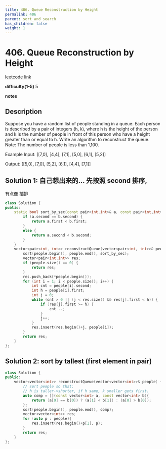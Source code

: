 ```yaml
---
title: 406. Queue Reconstruction by Height
permalink: 406
parent: sort_and_search
has_children: false
weight: 1
---
```

# 406. Queue Reconstruction by Height
[leetcode link](https://leetcode.com/problems/queue-reconstruction-by-height/)

**difficulty(1-5)** 
5

**notes**   

## Description
Suppose you have a random list of people standing in a queue. Each person is described by a pair of integers (h, k), where h is the height of the person and k is the number of people in front of this person who have a height greater than or equal to h. Write an algorithm to reconstruct the queue.
Note:
The number of people is less than 1,100.

Example
Input:
[[7,0], [4,4], [7,1], [5,0], [6,1], [5,2]]

Output:
[[5,0], [7,0], [5,2], [6,1], [4,4], [7,1]]

## Solution 1: 自己想出来的... 先按照 second 排序,
有点像 插排
```c++
class Solution {
public:
    static bool sort_by_sec(const pair<int,int>& a, const pair<int,int>& b) {
        if (a.second == b.second) {
            return a.first < b.first;
        }
        else {
            return a.second < b.second;
        }
    }
    vector<pair<int, int>> reconstructQueue(vector<pair<int, int>>& people) {
        sort(people.begin(), people.end(), sort_by_sec);
        vector<pair<int,int>> res;
        if (people.size() == 0) {
            return res;
        }
        res.push_back(*people.begin());
        for (int i = 1; i < people.size(); i++) {
            int cnt = people[i].second;
            int h = people[i].first;
            int j = 0;
            while (cnt > 0 || (j < res.size() && res[j].first < h)) {
                if (res[j].first >= h) {
                    cnt --;
                }
                j++;
            }
            res.insert(res.begin()+j, people[i]);
        }
        return res;
    }
};
```

## Solution 2: sort by tallest (first element in pair) 
```c++
class Solution {
public:
    vector<vector<int>> reconstructQueue(vector<vector<int>>& people) {
        // sort people so that:
        // h is taller->shorter, if h same, k smaller gets first.
        auto comp = [](const vector<int> a, const vector<int> b){
            return (a[0] == b[0]) ? (a[1] < b[1]) : (a[0] > b[0]);
        };
        sort(people.begin(), people.end(), comp);
        vector<vector<int>> res;
        for (auto p : people){
            res.insert(res.begin()+p[1], p);
        }
        return res;
    }
};
```

<!-- 
Default label
{: .label }

Blue label
{: .label .label-blue }

Stable
{: .label .label-green }

New release
{: .label .label-purple }

Coming soon
{: .label .label-yellow }

Deprecated
{: .label .label-red } -->
